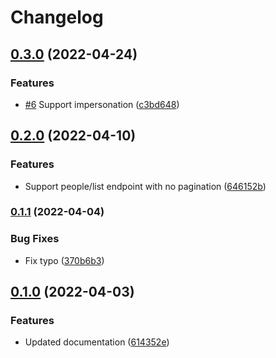 # Changelog

## [0.3.0](https://github.com/project-savvy/sav-backend/compare/v0.2.0...v0.3.0) (2022-04-24)


### Features

* [#6](https://github.com/project-savvy/sav-backend/issues/6) Support impersonation ([c3bd648](https://github.com/project-savvy/sav-backend/commit/c3bd648e49a165b4445b3d856e5aa11903fbae11))

## [0.2.0](https://github.com/project-savvy/sav-backend/compare/v0.1.1...v0.2.0) (2022-04-10)


### Features

* Support people/list endpoint with no pagination ([646152b](https://github.com/project-savvy/sav-backend/commit/646152b6a2dddd885225746dc8c10e6ff0e20b0d))

### [0.1.1](https://github.com/project-savvy/sav-backend/compare/v0.1.0...v0.1.1) (2022-04-04)


### Bug Fixes

* Fix typo ([370b6b3](https://github.com/project-savvy/sav-backend/commit/370b6b3e0be39629365e152b6c92d05e8ec1bca8))

## [0.1.0](https://github.com/project-savvy/sav-backend/compare/v0.0.0...v0.1.0) (2022-04-03)


### Features

* Updated documentation ([614352e](https://github.com/project-savvy/sav-backend/commit/614352eda2c01ff887b1585f389107d911c4fb20))
